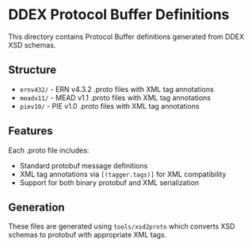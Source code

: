 # DDEX Protocol Buffer Definitions

This directory contains Protocol Buffer definitions generated from DDEX XSD schemas.

## Structure

- `ernv432/` - ERN v4.3.2 .proto files with XML tag annotations
- `meadv11/` - MEAD v1.1 .proto files with XML tag annotations
- `piev10/` - PIE v1.0 .proto files with XML tag annotations

## Features

Each .proto file includes:
- Standard protobuf message definitions
- XML tag annotations via `[(tagger.tags)]` for XML compatibility
- Support for both binary protobuf and XML serialization

## Generation

These files are generated using `tools/xsd2proto` which converts XSD schemas to protobuf with appropriate XML tags.